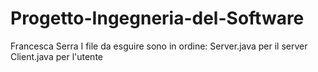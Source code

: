 # Progetto-Ingegneria-del-Software
Francesca Serra
I file da esguire sono in ordine:
Server.java per il server
Client.java per l'utente 
